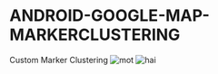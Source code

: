 # ANDROID-GOOGLE-MAP-MARKERCLUSTERING
Custom Marker Clustering 
![mot](https://user-images.githubusercontent.com/87852274/143804315-63ce7d6c-3221-4f6e-ac2b-37637a7f7838.png)
![hai](https://user-images.githubusercontent.com/87852274/143804321-f8c7f238-b65e-4a75-ad52-3d69823a1fa7.png)
